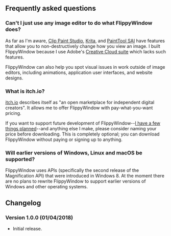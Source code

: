 ## Frequently asked questions

### Can't I just use any image editor to do what FlippyWindow does? 

As far as I'm aware, [Clip Paint Studio][1], [Krita][2], and [PaintTool
SAI][3] have features that allow you to non-destructively change how you
view an image. I built FlippyWindow because I use Adobe's [Creative
Cloud suite][4] which lacks such features.

[1]: <http://www.clipstudio.net/>
[2]: <https://krita.org/>
[3]: <https://www.systemax.jp/en/sai/>
[4]: <https://www.adobe.com/creativecloud.html>

FlippyWindow can also help you spot visual issues in work outside of
image editors, including animations, application user interfaces, and
website designs.

### What is itch.io?

[itch.io][5] describes itself as "an open marketplace for independent
digital creators". It allows me to offer FlippyWindow with
pay-what-you-want pricing.

If you want to support future development of FlippyWindow--[I have a few
things planned][6]--and anything else I make, please consider naming
your price before downloading. This is completely optional; you can
download FlippyWindow without paying or signing up to anything.

[5]: <https://itch.io/>
[6]: <https://github.com/damiendart/flippywindow/blob/master/TODO>

### Will earlier versions of Windows, Linux and macOS be supported?

FlippyWindow uses APIs (specifically the second release of the
Magnification API) that were introduced in Windows 8. At the moment
there are no plans to rewrite FlippyWindow to support earlier versions
of Windows and other operating systems.


## Changelog

### Version 1.0.0 (01/04/2018)

  - Initial release.
